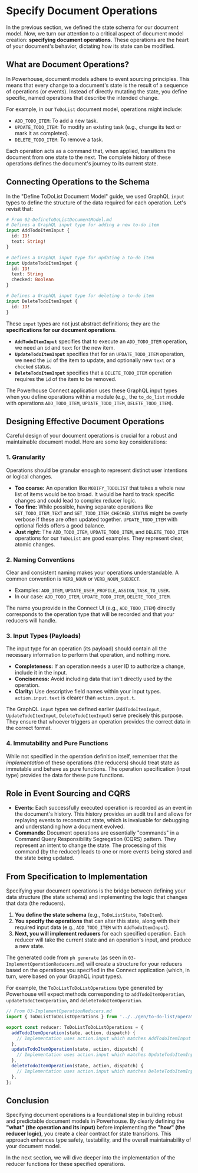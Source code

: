 # Specify Document Operations

In the previous section, we defined the state schema for our document model. Now, we turn our attention to a critical aspect of document model creation: **specifying document operations**. These operations are the heart of your document's behavior, dictating how its state can be modified.

## What are Document Operations?

In Powerhouse, document models adhere to event sourcing principles. This means that every change to a document's state is the result of a sequence of operations (or events). Instead of directly mutating the state, you define specific, named operations that describe the intended change.

For example, in our `ToDoList` document model, operations might include:

*   `ADD_TODO_ITEM`: To add a new task.
*   `UPDATE_TODO_ITEM`: To modify an existing task (e.g., change its text or mark it as completed).
*   `DELETE_TODO_ITEM`: To remove a task.

Each operation acts as a command that, when applied, transitions the document from one state to the next. The complete history of these operations defines the document's journey to its current state.

## Connecting Operations to the Schema

In the "Define ToDoList Document Model" guide, we used GraphQL `input` types to define the structure of the data required for each operation. Let's revisit that:

```graphql
# From 02-DefineToDoListDocumentModel.md
# Defines a GraphQL input type for adding a new to-do item
input AddTodoItemInput {
  id: ID!
  text: String!
}

# Defines a GraphQL input type for updating a to-do item
input UpdateTodoItemInput {
  id: ID!
  text: String
  checked: Boolean
}

# Defines a GraphQL input type for deleting a to-do item
input DeleteTodoItemInput {
  id: ID!
}
```

These `input` types are not just abstract definitions; they are the **specifications for our document operations**.

*   **`AddTodoItemInput`** specifies that to execute an `ADD_TODO_ITEM` operation, we need an `id` and `text` for the new item.
*   **`UpdateTodoItemInput`** specifies that for an `UPDATE_TODO_ITEM` operation, we need the `id` of the item to update, and optionally new `text` or a `checked` status.
*   **`DeleteTodoItemInput`** specifies that a `DELETE_TODO_ITEM` operation requires the `id` of the item to be removed.

The Powerhouse Connect application uses these GraphQL input types when you define operations within a module (e.g., the `to_do_list` module with operations `ADD_TODO_ITEM`, `UPDATE_TODO_ITEM`, `DELETE_TODO_ITEM`).

## Designing Effective Document Operations

Careful design of your document operations is crucial for a robust and maintainable document model. Here are some key considerations:

### 1. Granularity
Operations should be granular enough to represent distinct user intentions or logical changes.

*   **Too coarse:** An operation like `MODIFY_TODOLIST` that takes a whole new list of items would be too broad. It would be hard to track specific changes and could lead to complex reducer logic.
*   **Too fine:** While possible, having separate operations like `SET_TODO_ITEM_TEXT` and `SET_TODO_ITEM_CHECKED_STATUS` might be overly verbose if these are often updated together. `UPDATE_TODO_ITEM` with optional fields offers a good balance.
*   **Just right:** The `ADD_TODO_ITEM`, `UPDATE_TODO_ITEM`, and `DELETE_TODO_ITEM` operations for our `ToDoList` are good examples. They represent clear, atomic changes.

### 2. Naming Conventions
Clear and consistent naming makes your operations understandable. A common convention is `VERB_NOUN` or `VERB_NOUN_SUBJECT`.

*   Examples: `ADD_ITEM`, `UPDATE_USER_PROFILE`, `ASSIGN_TASK_TO_USER`.
*   In our case: `ADD_TODO_ITEM`, `UPDATE_TODO_ITEM`, `DELETE_TODO_ITEM`.

The name you provide in the Connect UI (e.g., `ADD_TODO_ITEM`) directly corresponds to the operation type that will be recorded and that your reducers will handle.

### 3. Input Types (Payloads)
The input type for an operation (its payload) should contain all the necessary information to perform that operation, and nothing more.

*   **Completeness:** If an operation needs a user ID to authorize a change, include it in the input.
*   **Conciseness:** Avoid including data that isn't directly used by the operation.
*   **Clarity:** Use descriptive field names within your input types. `action.input.text` is clearer than `action.input.t`.

The GraphQL `input` types we defined earlier (`AddTodoItemInput`, `UpdateTodoItemInput`, `DeleteTodoItemInput`) serve precisely this purpose. They ensure that whoever triggers an operation provides the correct data in the correct format.

### 4. Immutability and Pure Functions
While not specified in the operation definition itself, remember that the *implementation* of these operations (the reducers) should treat state as immutable and behave as pure functions. The operation specification (input type) provides the data for these pure functions.

## Role in Event Sourcing and CQRS

*   **Events:** Each successfully executed operation is recorded as an event in the document's history. This history provides an audit trail and allows for replaying events to reconstruct state, which is invaluable for debugging and understanding how a document evolved.
*   **Commands:** Document operations are essentially "commands" in a Command Query Responsibility Segregation (CQRS) pattern. They represent an intent to change the state. The processing of this command (by the reducer) leads to one or more events being stored and the state being updated.

## From Specification to Implementation

Specifying your document operations is the bridge between defining your data structure (the state schema) and implementing the logic that changes that data (the reducers).

1.  **You define the state schema** (e.g., `ToDoListState`, `ToDoItem`).
2.  **You specify the operations** that can alter this state, along with their required input data (e.g., `ADD_TODO_ITEM` with `AddTodoItemInput`).
3.  **Next, you will implement reducers** for each specified operation. Each reducer will take the current state and an operation's input, and produce a new state.

The generated code from `ph generate` (as seen in `03-ImplementOperationReducers.md`) will create a structure for your reducers based on the operations you specified in the Connect application (which, in turn, were based on your GraphQL input types).

For example, the `ToDoListToDoListOperations` type generated by Powerhouse will expect methods corresponding to `addTodoItemOperation`, `updateTodoItemOperation`, and `deleteTodoItemOperation`.

```typescript
// From 03-ImplementOperationReducers.md
import { ToDoListToDoListOperations } from '../../gen/to-do-list/operations.js';

export const reducer: ToDoListToDoListOperations = {
  addTodoItemOperation(state, action, dispatch) {
    // Implementation uses action.input which matches AddTodoItemInput
  },
  updateTodoItemOperation(state, action, dispatch) {
    // Implementation uses action.input which matches UpdateTodoItemInput
  },
  deleteTodoItemOperation(state, action, dispatch) {
    // Implementation uses action.input which matches DeleteTodoItemInput
  },
};
```

## Conclusion

Specifying document operations is a foundational step in building robust and predictable document models in Powerhouse. By clearly defining the **"what" (the operation and its input)** before implementing the **"how" (the reducer logic)**, you create a clear contract for state transitions. This approach enhances type safety, testability, and the overall maintainability of your document model.

In the next section, we will dive deeper into the implementation of the reducer functions for these specified operations.
